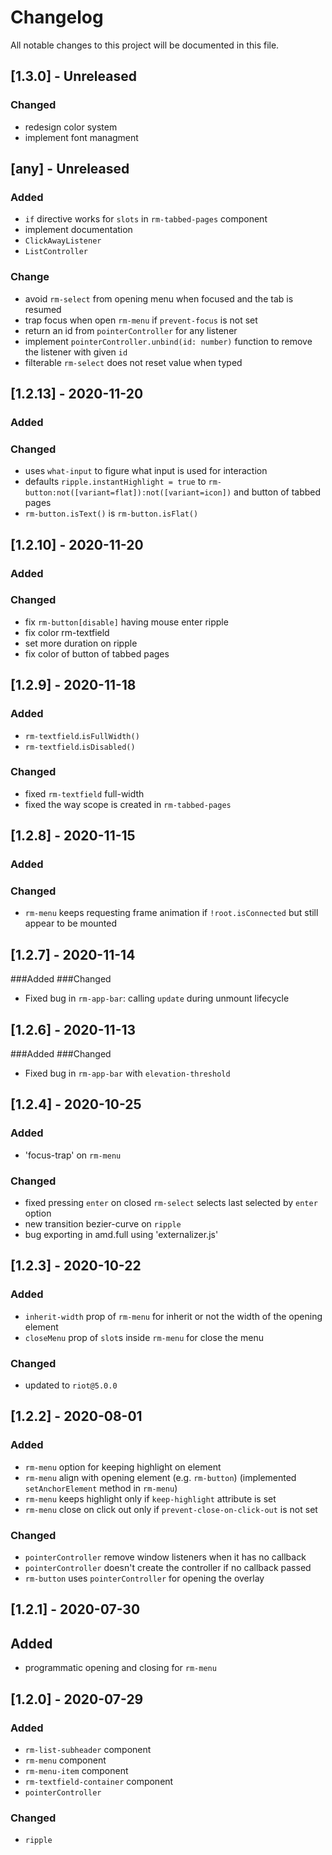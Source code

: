 # Changelog
All notable changes to this project will be documented in this file.

## [1.3.0] - Unreleased
### Changed
- redesign color system
- implement font managment

## [any] - Unreleased
### Added
- `if` directive works for `slots` in `rm-tabbed-pages` component
- implement documentation
- `ClickAwayListener`
- `ListController`
### Change
- avoid `rm-select` from opening menu when focused and the tab is resumed
- trap focus when open `rm-menu` if `prevent-focus` is not set
- return an id from `pointerController` for any listener
- implement `pointerController.unbind(id: number)` function to remove the listener with given `id`
- filterable `rm-select` does not reset value when typed

## [1.2.13] - 2020-11-20
### Added
### Changed
- uses `what-input` to figure what input is used for interaction
- defaults `ripple.instantHighlight = true` to `rm-button:not([variant=flat]):not([variant=icon])` and button of tabbed pages
- `rm-button.isText()` is `rm-button.isFlat()`

## [1.2.10] - 2020-11-20
### Added
### Changed
- fix `rm-button[disable]` having mouse enter ripple
- fix color rm-textfield
- set more duration on ripple
- fix color of button of tabbed pages

## [1.2.9] - 2020-11-18
### Added
- `rm-textfield`.`isFullWidth()`
- `rm-textfield`.`isDisabled()`
### Changed
- fixed `rm-textfield` full-width
- fixed the way scope is created in `rm-tabbed-pages`

## [1.2.8] - 2020-11-15
### Added
### Changed
- `rm-menu` keeps requesting frame animation if `!root.isConnected` but still appear to be mounted

## [1.2.7] - 2020-11-14
###Added
###Changed
- Fixed bug in `rm-app-bar`: calling `update` during unmount lifecycle

## [1.2.6] - 2020-11-13
###Added
###Changed
- Fixed bug in `rm-app-bar` with `elevation-threshold`

## [1.2.4] - 2020-10-25
### Added
- 'focus-trap' on `rm-menu`
### Changed
- fixed pressing `enter` on closed `rm-select` selects last selected by `enter` option
- new transition bezier-curve on `ripple`
- bug exporting in amd.full using 'externalizer.js'

## [1.2.3] - 2020-10-22
### Added
- `inherit-width` prop of `rm-menu` for inherit or not the width of the opening element
- `closeMenu` prop of `slot`s inside `rm-menu` for close the menu
### Changed
- updated to `riot@5.0.0`

## [1.2.2] - 2020-08-01
### Added
- `rm-menu` option for keeping highlight on element
- `rm-menu` align with opening element (e.g. `rm-button`) (implemented `setAnchorElement` method in `rm-menu`)
- `rm-menu` keeps highlight only if `keep-highlight` attribute is set
- `rm-menu` close on click out only if `prevent-close-on-click-out` is not set
### Changed
- `pointerController` remove window listeners when it has no callback
- `pointerController` doesn't create the controller if no callback passed
- `rm-button` uses `pointerController` for opening the overlay

## [1.2.1] - 2020-07-30
## Added
- programmatic opening and closing for `rm-menu`

## [1.2.0] - 2020-07-29
### Added
- `rm-list-subheader` component
- `rm-menu` component
- `rm-menu-item` component
- `rm-textfield-container` component
- `pointerController`
### Changed
- `ripple`